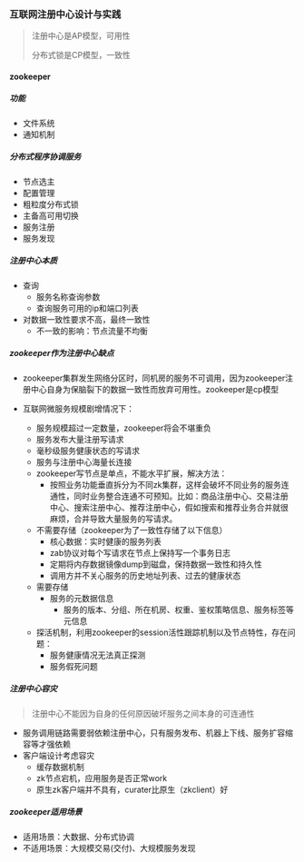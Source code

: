 ### 互联网注册中心设计与实践

> 注册中心是AP模型，可用性
>
> 分布式锁是CP模型，一致性

#### zookeeper

##### 功能

* 文件系统
* 通知机制

##### 分布式程序协调服务

* 节点选主
* 配置管理
* 粗粒度分布式锁
* 主备高可用切换
* 服务注册
* 服务发现

##### 注册中心本质

* 查询
  * 服务名称查询参数
  * 查询服务可用的ip和端口列表
* 对数据一致性要求不高，最终一致性
  * 不一致的影响：节点流量不均衡

##### zookeeper作为注册中心缺点

* zookeeper集群发生网络分区时，同机房的服务不可调用，因为zookeeper注册中心自身为保脑裂下的数据一致性而放弃可用性。zookeeper是cp模型

* 互联网微服务规模剧增情况下：
  * 服务规模超过一定数量，zookeeper将会不堪重负
  * 服务发布大量注册写请求
  * 毫秒级服务健康状态的写请求
  * 服务与注册中心海量长连接
  * zookeeper写节点是单点，不能水平扩展，解决方法：
    * 按照业务功能垂直拆分为不同zk集群，这样会破坏不同业务的服务连通性，同时业务整合连通不可预知。比如：商品注册中心、交易注册中心、搜索注册中心、推荐注册中心，假如搜索和推荐业务合并就很麻烦，合并导致大量服务的写请求。
  * 不需要存储（zookeeper为了一致性存储了以下信息）
    * 核心数据：实时健康的服务列表
    * zab协议对每个写请求在节点上保持写一个事务日志
    * 定期将内存数据镜像dump到磁盘，保持数据一致性和持久性
    * 调用方并不关心服务的历史地址列表、过去的健康状态
  * 需要存储
    * 服务的元数据信息
      * 服务的版本、分组、所在机房、权重、鉴权策略信息、服务标签等元信息
  * 探活机制，利用zookeeper的session活性跟踪机制以及节点特性，存在问题：
    * 服务健康情况无法真正探测
    * 服务假死问题

##### 注册中心容灾

> 注册中心不能因为自身的任何原因破坏服务之间本身的可连通性

* 服务调用链路需要弱依赖注册中心，只有服务发布、机器上下线、服务扩容缩容等才强依赖
* 客户端设计考虑容灾
  * 缓存数据机制
  * zk节点宕机，应用服务是否正常work
  * 原生zk客户端并不具有，curater比原生（zkclient）好

##### zookeeper适用场景

* 适用场景：大数据、分布式协调
* 不适用场景：大规模交易(交付)、大规模服务发现

























































